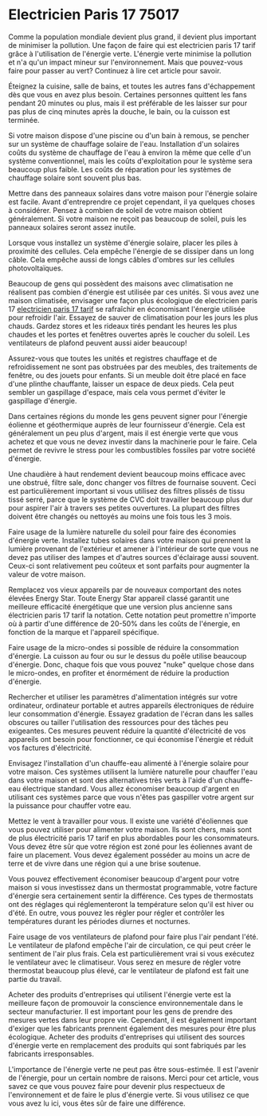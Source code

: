 # Electricien Paris 17 75017

Comme la population mondiale devient plus grand, il devient plus important de minimiser la pollution. Une façon de faire qui est electricien paris 17 tarif grâce à l'utilisation de l'énergie verte. L'énergie verte minimise la pollution et n'a qu'un impact mineur sur l'environnement. Mais que pouvez-vous faire pour passer au vert? Continuez à lire cet article pour savoir.

Éteignez la cuisine, salle de bains, et toutes les autres fans d'échappement dès que vous en avez plus besoin. Certaines personnes quittent les fans pendant 20 minutes ou plus, mais il est préférable de les laisser sur pour pas plus de cinq minutes après la douche, le bain, ou la cuisson est terminée.

Si votre maison dispose d'une piscine ou d'un bain à remous, se pencher sur un système de chauffage solaire de l'eau. Installation d'un solaires coûts du système de chauffage de l'eau à environ la même que celle d'un système conventionnel, mais les coûts d'exploitation pour le système sera beaucoup plus faible. Les coûts de réparation pour les systèmes de chauffage solaire sont souvent plus bas.

Mettre dans des panneaux solaires dans votre maison pour l'énergie solaire est facile. Avant d'entreprendre ce projet cependant, il ya quelques choses à considérer. Pensez à combien de soleil de votre maison obtient généralement. Si votre maison ne reçoit pas beaucoup de soleil, puis les panneaux solaires seront assez inutile.

Lorsque vous installez un système d'énergie solaire, placer les piles à proximité des cellules. Cela empêche l'énergie de se dissiper dans un long câble. Cela empêche aussi de longs câbles d'ombres sur les cellules photovoltaïques.

Beaucoup de gens qui possèdent des maisons avec climatisation ne réalisent pas combien d'énergie est utilisée par ces unités. Si vous avez une maison climatisée, envisager une façon plus écologique de electricien paris 17 [electricien paris 17 tarif](http://electricienparis-17eme.fr) se rafraîchir en économisant l'énergie utilisée pour refroidir l'air. Essayez de sauver de climatisation pour les jours les plus chauds. Gardez stores et les rideaux tirés pendant les heures les plus chaudes et les portes et fenêtres ouvertes après le coucher du soleil. Les ventilateurs de plafond peuvent aussi aider beaucoup!

Assurez-vous que toutes les unités et registres chauffage et de refroidissement ne sont pas obstruées par des meubles, des traitements de fenêtre, ou des jouets pour enfants. Si un meuble doit être placé en face d'une plinthe chauffante, laisser un espace de deux pieds. Cela peut sembler un gaspillage d'espace, mais cela vous permet d'éviter le gaspillage d'énergie.

Dans certaines régions du monde les gens peuvent signer pour l'énergie éolienne et géothermique auprès de leur fournisseur d'énergie. Cela est généralement un peu plus d'argent, mais il est énergie verte que vous achetez et que vous ne devez investir dans la machinerie pour le faire. Cela permet de revivre le stress pour les combustibles fossiles par votre société d'énergie.

Une chaudière à haut rendement devient beaucoup moins efficace avec une obstrué, filtre sale, donc changer vos filtres de fournaise souvent. Ceci est particulièrement important si vous utilisez des filtres plissés de tissu tissé serré, parce que le système de CVC doit travailler beaucoup plus dur pour aspirer l'air à travers ses petites ouvertures. La plupart des filtres doivent être changés ou nettoyés au moins une fois tous les 3 mois.

Faire usage de la lumière naturelle du soleil pour faire des économies d'énergie verte. Installez tubes solaires dans votre maison qui prennent la lumière provenant de l'extérieur et amener à l'intérieur de sorte que vous ne devez pas utiliser des lampes et d'autres sources d'éclairage aussi souvent. Ceux-ci sont relativement peu coûteux et sont parfaits pour augmenter la valeur de votre maison.

Remplacez vos vieux appareils par de nouveaux comportant des notes élevées Energy Star. Toute Energy Star appareil classé garantit une meilleure efficacité énergétique que une version plus ancienne sans électricien paris 17 tarif la notation. Cette notation peut promettre n'importe où à partir d'une différence de 20-50% dans les coûts de l'énergie, en fonction de la marque et l'appareil spécifique.

Faire usage de la micro-ondes si possible de réduire la consommation d'énergie. La cuisson au four ou sur le dessus du poêle utilise beaucoup d'énergie. Donc, chaque fois que vous pouvez "nuke" quelque chose dans le micro-ondes, en profiter et énormément de réduire la production d'énergie.

Rechercher et utiliser les paramètres d'alimentation intégrés sur votre ordinateur, ordinateur portable et autres appareils électroniques de réduire leur consommation d'énergie. Essayez gradation de l'écran dans les salles obscures ou tailler l'utilisation des ressources pour des tâches peu exigeantes. Ces mesures peuvent réduire la quantité d'électricité de vos appareils ont besoin pour fonctionner, ce qui économise l'énergie et réduit vos factures d'électricité.

Envisagez l'installation d'un chauffe-eau alimenté à l'énergie solaire pour votre maison. Ces systèmes utilisent la lumière naturelle pour chauffer l'eau dans votre maison et sont des alternatives très verts à l'aide d'un chauffe-eau électrique standard. Vous allez économiser beaucoup d'argent en utilisant ces systèmes parce que vous n'êtes pas gaspiller votre argent sur la puissance pour chauffer votre eau.

Mettez le vent à travailler pour vous. Il existe une variété d'éoliennes que vous pouvez utiliser pour alimenter votre maison. Ils sont chers, mais sont de plus électricité paris 17 tarif en plus abordables pour les consommateurs. Vous devez être sûr que votre région est zoné pour les éoliennes avant de faire un placement. Vous devez également posséder au moins un acre de terre et de vivre dans une région qui a une brise soutenue.

Vous pouvez effectivement économiser beaucoup d'argent pour votre maison si vous investissez dans un thermostat programmable, votre facture d'énergie sera certainement sentir la différence. Ces types de thermostats ont des réglages qui réglementeront la température selon qu'il est hiver ou d'été. En outre, vous pouvez les régler pour régler et contrôler les températures durant les périodes diurnes et nocturnes.

Faire usage de vos ventilateurs de plafond pour faire plus l'air pendant l'été. Le ventilateur de plafond empêche l'air de circulation, ce qui peut créer le sentiment de l'air plus frais. Cela est particulièrement vrai si vous exécutez le ventilateur avec le climatiseur. Vous serez en mesure de régler votre thermostat beaucoup plus élevé, car le ventilateur de plafond est fait une partie du travail.

Acheter des produits d'entreprises qui utilisent l'énergie verte est la meilleure façon de promouvoir la conscience environnementale dans le secteur manufacturier. Il est important pour les gens de prendre des mesures vertes dans leur propre vie. Cependant, il est également important d'exiger que les fabricants prennent également des mesures pour être plus écologique. Acheter des produits d'entreprises qui utilisent des sources d'énergie verte en remplacement des produits qui sont fabriqués par les fabricants irresponsables.

L'importance de l'énergie verte ne peut pas être sous-estimée. Il est l'avenir de l'énergie, pour un certain nombre de raisons. Merci pour cet article, vous savez ce que vous pouvez faire pour devenir plus respectueux de l'environnement et de faire le plus d'énergie verte. Si vous utilisez ce que vous avez lu ici, vous êtes sûr de faire une différence.
